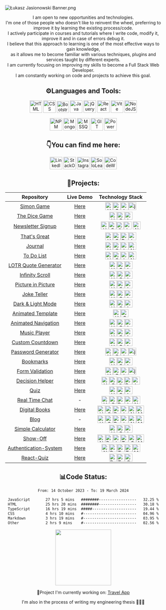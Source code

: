 <img src="https://i.ibb.co/f1NZLfH/banner-Medium.png" alt="Łukasz Jasionowski Banner.png">
<p align="center">I am open to new opportunities and technologies.<br>
I'm one of those people who doesn't like to reinvent the wheel, preferring to improve it by learning the existing process/code.<br>
I actively participate in courses and tutorials where I write code, modify it, improve it and in case of errors debug it.<br>
I believe that this approach to learning is one of the most effective ways to gain knowledge,<br> as it allows me to become familiar with various techniques, plugins and services taught by different experts.<br>
I am currently focusing on improving my skills to become a Full Stack Web Developer.<br>I am constantly working on code and projects to achieve this goal.
</p>
<h2 align="center">⚙️Languages and Tools:</h2>
<p align="center">
    <img src="https://www.svgrepo.com/show/452228/html-5.svg" alt="HTML" title="HTML" height="40px">
    <img src="https://www.svgrepo.com/show/452185/css-3.svg" alt="CSS" title="CSS" height="40px">
    <img src="https://upload.wikimedia.org/wikipedia/commons/b/b2/Bootstrap_logo.svg" alt="Bootstrap" title="Bootstrap"
        height="38px">
    <img src="https://www.svgrepo.com/show/452045/js.svg" alt="Java Script" title="Java Script" height="40px">
    <img src="https://www.svgrepo.com/show/452242/jquery.svg" alt="jQuery" title="jQuery" height="40px">
    <img src="https://www.svgrepo.com/show/452092/react.svg" alt="React" title="React" height="40px">
    <img src="https://www.svgrepo.com/show/374167/vite.svg" alt="Vite" title="Vite" height="40px">
    <img src="https://www.svgrepo.com/show/439238/nodejs.svg" alt="NodeJS" title="NodeJS" height="40px">
</p>
<p align="center">
    <img src="https://www.svgrepo.com/show/452077/npm.svg" alt="NPM" title="NPM" height="40px">
    <img src="https://www.vectorlogo.zone/logos/mongodb/mongodb-icon.svg" alt="MongoDB" title="MongoDB" height="40px">
    <img src="https://www.freeiconspng.com/uploads/sql-server-icon-png-8.png" alt="MSSQL" Title="MSSQL"
        height="40px">
    <img src="https://www.vectorlogo.zone/logos/git-scm/git-scm-icon.svg" alt="GIT" title="GIT" height="40px">
    <img src="https://powerwiki.net/images/4/48/Powerautomate.svg" alt="Power Automate" title="Power Automate"
        height="40px">
</p>
<h2 align="center">👇You can find me here:</h2>
<p align="center">
    <a href="https://www.linkedin.com/in/lukasz-jasionowski/" target="_blank"><img
            src="https://www.svgrepo.com/show/475661/linkedin-color.svg" alt="LinkedIn" title="LinkedIn"
            height="40px"></a>
    <a href="https://stackoverflow.com/users/18272621/%C5%81ukasz-jasionowski" target="_blank"><img
            src="https://upload.wikimedia.org/wikipedia/commons/e/ef/Stack_Overflow_icon.svg" alt="StackOverflow"
            title="Stack Overflow" height="40px"></a>
    <a href="https://www.instagram.com/fitrunner.json/" target="_blank"><img
            src="https://www.svgrepo.com/show/452229/instagram-1.svg" alt="Instagram" title="Instagram"
            height="40px"></a>
    <a href="https://www.sololearn.com/profile/22078199/" target="_blank"><img
            src="https://blob.sololearn.com/avatars/sololearn.png" alt="SoloLearn" title="SoloLearn" height="40px"></a>
    <a href="https://www.codewars.com/users/Lukasz-Jasionowski" target="_blank"><img
            src="https://www.codewars.com/packs/assets/logo.f607a0fb.svg" alt="CodeWars" title="CodeWars"
            height="40px"></a>
</p>
<h2 align="center">📔Projects:</h2>

<div align="center">

| Repository  | Live Demo  | Technology Stack  |
| :---------: | :--------: | :---------------: |
|<a href="https://github.com/Lukasz-Jasionowski/Simon-Game" target="_blank">Simon Game</a>| <a href="https://lukasz-jasionowski.github.io/Simon-Game/" target="_blank">Here</a> | <img src="https://www.svgrepo.com/show/452228/html-5.svg" alt="HTML" title="HTML" height="25px"><img src="https://www.svgrepo.com/show/452185/css-3.svg" alt="CSS" title="CSS" height="25px"><img src="https://www.svgrepo.com/show/452045/js.svg" alt="Java Script" title="Java Script" height="25px"><img src="https://www.svgrepo.com/show/452242/jquery.svg" alt="jQuery" title="jQuery" height="25px"> |
| <a href="https://github.com/Lukasz-Jasionowski/The-Dice-Game" target="_blank">The Dice Game</a> | <a href="https://lukasz-jasionowski.github.io/The-Dice-Game/" target="_blank">Here</a> | <img src="https://www.svgrepo.com/show/452228/html-5.svg" alt="HTML" title="HTML" height="25px"><img src="https://www.svgrepo.com/show/452185/css-3.svg" alt="CSS" title="CSS" height="25px"><img src="https://www.svgrepo.com/show/452045/js.svg" alt="Java Script" title="Java Script" height="25px"> |
| <a href="https://github.com/Lukasz-Jasionowski/Newsletter-Signup" target="_blank">Newsletter Signup</a> | <a href="https://newsletter-signup-spoq.onrender.com/" target="_blank">Here</a> | <img src="https://www.svgrepo.com/show/452228/html-5.svg" alt="HTML" title="HTML" height="25px"><img src="https://www.svgrepo.com/show/452185/css-3.svg" alt="CSS" title="CSS" height="25px"><img src="https://upload.wikimedia.org/wikipedia/commons/b/b2/Bootstrap_logo.svg" alt="Bootstrap" title="Bootstrap" height="24px"><img src="https://www.svgrepo.com/show/452045/js.svg" alt="Java Script" title="Java Script" height="25px">  <img src="https://www.svgrepo.com/show/439238/nodejs.svg" alt="NodeJS" title="NodeJS" height="25px"> |
| <a href="https://github.com/Lukasz-Jasionowski/ThatsGreat" target="_blank">That's Great</a> | <a href="https://l-jasionowski-that-s-great.web.app/" target="_blank">Here</a> | <img src="https://www.svgrepo.com/show/452228/html-5.svg" alt="HTML" title="HTML" height="25px"><img src="https://www.svgrepo.com/show/452185/css-3.svg" alt="CSS" title="CSS" height="25px"><img src="https://www.svgrepo.com/show/452092/react.svg" alt="React" title="React" height="25px"><img src="https://www.svgrepo.com/show/452045/js.svg" alt="Java Script" title="Java Script" height="25px"> |
| <a href="https://github.com/Lukasz-Jasionowski/Journal" target="_blank">Journal</a> | <a href="https://journal-jynj.onrender.com/" target="_blank">Here</a> | <img src="https://www.svgrepo.com/show/452228/html-5.svg" alt="HTML" title="HTML" height="25px"><img src="https://www.svgrepo.com/show/452185/css-3.svg" alt="CSS" title="CSS" height="25px"><img src="https://www.svgrepo.com/show/452045/js.svg" alt="Java Script" title="Java Script" height="25px"><img src="https://www.svgrepo.com/show/439238/nodejs.svg" alt="NodeJS" title="NodeJS" height="25px"> |
|  <a href="https://github.com/Lukasz-Jasionowski/To-Do-List" target="_blank">To Do List</a> | <a href="https://to-do-list-lg4d.onrender.com/" target="_blank">Here</a> | <img src="https://www.svgrepo.com/show/452228/html-5.svg" alt="HTML" title="HTML" height="25px"><img src="https://www.svgrepo.com/show/452185/css-3.svg" alt="CSS" title="CSS" height="25px"><img src="https://www.svgrepo.com/show/452045/js.svg" alt="Java Script" title="Java Script" height="25px"><img src="https://www.svgrepo.com/show/439238/nodejs.svg" alt="NodeJS" title="NodeJS" height="25px"> |
|  <a href="https://github.com/Lukasz-Jasionowski/LOTR-Quote-Generator" target="_blank">LOTR Quote Generator</a> | <a href="https://lukasz-jasionowski.github.io/LOTR-Quote-Generator/" target="_blank">Here</a> | <img src="https://www.svgrepo.com/show/452228/html-5.svg" alt="HTML" title="HTML" height="25px"><img src="https://www.svgrepo.com/show/452185/css-3.svg" alt="CSS" title="CSS" height="25px"><img src="https://www.svgrepo.com/show/452045/js.svg" alt="Java Script" title="Java Script" height="25px"> |
| <a href="https://github.com/Lukasz-Jasionowski/Infinity-Scroll" target="_blank">Infinity Scroll</a> | <a href="https://infinity-scroll.w3spaces.com/" target="_blank">Here</a> | <img src="https://www.svgrepo.com/show/452228/html-5.svg" alt="HTML" title="HTML" height="25px"><img src="https://www.svgrepo.com/show/452185/css-3.svg" alt="CSS" title="CSS" height="25px"><img src="https://www.svgrepo.com/show/452045/js.svg" alt="Java Script" title="Java Script" height="25px"> |
|     <a href="https://github.com/Lukasz-Jasionowski/Picture-in-Picture" target="_blank">Picture in Picture</a> | <a href="https://lukasz-jasionowski.github.io/Picture-in-Picture/" target="_blank">Here</a> | <img src="https://www.svgrepo.com/show/452228/html-5.svg" alt="HTML" title="HTML" height="25px"><img src="https://www.svgrepo.com/show/452185/css-3.svg" alt="CSS" title="CSS" height="25px"><img src="https://www.svgrepo.com/show/452045/js.svg" alt="Java Script" title="Java Script" height="25px"> |
|  <a href="https://github.com/Lukasz-Jasionowski/Joke-Teller" target="_blank">Joke Teller</a> | <a href="https://lukasz-jasionowski.github.io/Joke-Teller/" target="_blank">Here</a> | <img src="https://www.svgrepo.com/show/452228/html-5.svg" alt="HTML" title="HTML" height="25px"><img src="https://www.svgrepo.com/show/452185/css-3.svg" alt="CSS" title="CSS" height="25px"><img src="https://www.svgrepo.com/show/452045/js.svg" alt="Java Script" title="Java Script" height="25px"> |
| <a href="https://github.com/Lukasz-Jasionowski/Light-Dark-Mode" target="_blank">Dark & Light Mode</a> | <a href="https://lukasz-jasionowski.github.io/Light-Dark-Mode/" target="_blank">Here</a> | <img src="https://www.svgrepo.com/show/452228/html-5.svg" alt="HTML" title="HTML" height="25px"><img src="https://www.svgrepo.com/show/452185/css-3.svg" alt="CSS" title="CSS" height="25px"><img src="https://www.svgrepo.com/show/452045/js.svg" alt="Java Script" title="Java Script" height="25px"> |
| <a href="https://github.com/Lukasz-Jasionowski/Animated-Template" target="_blank">Animated Template</a> | <a href="https://lukasz-jasionowski.github.io/Animated-Template/" target="_blank">Here</a> | <img src="https://www.svgrepo.com/show/452228/html-5.svg" alt="HTML" title="HTML" height="25px"><img src="https://www.svgrepo.com/show/452185/css-3.svg" alt="CSS" title="CSS" height="25px"> |
| <a href="https://github.com/Lukasz-Jasionowski/Animated-Navigation" target="_blank">Animated Navigation</a> | <a href="https://lukasz-jasionowski.github.io/Animated-Navigation/" target="_blank">Here</a> | <img src="https://www.svgrepo.com/show/452228/html-5.svg" alt="HTML" title="HTML" height="25px"><img src="https://www.svgrepo.com/show/452185/css-3.svg" alt="CSS" title="CSS" height="25px"><img src="https://www.svgrepo.com/show/452045/js.svg" alt="Java Script" title="Java Script" height="25px"> |
| <a href="https://github.com/Lukasz-Jasionowski/Music-Player" target="_blank">Music Player</a> | <a href="https://lukasz-jasionowski.github.io/Music-Player/" target="_blank">Here</a> | <img src="https://www.svgrepo.com/show/452228/html-5.svg" alt="HTML" title="HTML" height="25px"><img src="https://www.svgrepo.com/show/452185/css-3.svg" alt="CSS" title="CSS" height="25px"><img src="https://www.svgrepo.com/show/452045/js.svg" alt="Java Script" title="Java Script" height="25px"> |
| <a href="https://github.com/Lukasz-Jasionowski/Custom-Countdown" target="_blank">Custom Countdown</a> | <a href="https://lukasz-jasionowski.github.io/Custom-Countdown/" target="_blank">Here</a> | <img src="https://www.svgrepo.com/show/452228/html-5.svg" alt="HTML" title="HTML" height="25px"><img src="https://www.svgrepo.com/show/452185/css-3.svg" alt="CSS" title="CSS" height="25px"><img src="https://www.svgrepo.com/show/452045/js.svg" alt="Java Script" title="Java Script" height="25px"> |
|     <a href="https://github.com/Lukasz-Jasionowski/Password-Generator" target="_blank">Password Generator</a> | <a href="https://lukasz-jasionowski.github.io/Password-Generator/" target="_blank">Here</a> | <img src="https://www.svgrepo.com/show/452228/html-5.svg" alt="HTML" title="HTML" height="25px"><img src="https://www.svgrepo.com/show/452185/css-3.svg" alt="CSS" title="CSS" height="25px"><img src="https://www.svgrepo.com/show/452045/js.svg" alt="Java Script" title="Java Script" height="25px"><img src="https://www.svgrepo.com/show/452242/jquery.svg" alt="jQuery" title="jQuery" height="25px"> |
| <a href="https://github.com/Lukasz-Jasionowski/Bookmarks" target="_blank">Bookmarks</a> | <a href="https://lukasz-jasionowski.github.io/Bookmarks/" target="_blank">Here</a> | <img src="https://www.svgrepo.com/show/452228/html-5.svg" alt="HTML" title="HTML" height="25px"><img src="https://www.svgrepo.com/show/452185/css-3.svg" alt="CSS" title="CSS" height="25px"><img src="https://www.svgrepo.com/show/452045/js.svg" alt="Java Script" title="Java Script" height="25px"> |
| <a href="https://github.com/Lukasz-Jasionowski/Form-Validation" target="_blank">Form Validation</a> | <a href="https://lukasz-jasionowski.github.io/Form-Validation/" target="_blank">Here</a> | <img src="https://www.svgrepo.com/show/452228/html-5.svg" alt="HTML" title="HTML" height="25px"><img src="https://www.svgrepo.com/show/452185/css-3.svg" alt="CSS" title="CSS" height="25px"><img src="https://www.svgrepo.com/show/452045/js.svg" alt="Java Script" title="Java Script" height="25px"><img src="https://www.svgrepo.com/show/452242/jquery.svg" alt="jQuery" title="jQuery" height="25px"> |
| <a href="https://github.com/Lukasz-Jasionowski/Decision-Helper" target="_blank">Decision Helper</a> | <a href="https://lj-decision-helper.web.app/" target="_blank">Here</a> | <img src="https://www.svgrepo.com/show/452228/html-5.svg" alt="HTML" title="HTML" height="25px"><img src="https://www.svgrepo.com/show/452185/css-3.svg" alt="CSS" title="CSS" height="25px"><img src="https://upload.wikimedia.org/wikipedia/commons/b/b2/Bootstrap_logo.svg" alt="Bootstrap" title="Bootstrap" height="24px"><img src="https://www.svgrepo.com/show/452092/react.svg" alt="React" title="React" height="25px"><img src="https://www.svgrepo.com/show/452045/js.svg" alt="Java Script" title="Java Script" height="25px"> |
 <a href="https://github.com/Lukasz-Jasionowski/Quiz" target="_blank">Quiz</a> | <a href="https://lukasz-jasionowski.github.io/Quiz/" target="_blank">Here</a> | <img src="https://www.svgrepo.com/show/452228/html-5.svg" alt="HTML" title="HTML" height="25px"><img src="https://www.svgrepo.com/show/452185/css-3.svg" alt="CSS" title="CSS" height="25px"><img src="https://www.svgrepo.com/show/452045/js.svg" alt="Java Script" title="Java Script" height="25px">|
 <a href="https://github.com/Lukasz-Jasionowski/Real-Time-Chat" target="_blank">Real Time Chat</a> | - | <img src="https://www.svgrepo.com/show/452228/html-5.svg" alt="HTML" title="HTML" height="25px"><img src="https://www.svgrepo.com/show/452185/css-3.svg" alt="CSS" title="CSS" height="25px"><img src="https://www.svgrepo.com/show/452092/react.svg" alt="React" title="React" height="25px"><img src="https://www.svgrepo.com/show/452045/js.svg" alt="Java Script" title="Java Script" height="25px"><img src="https://www.svgrepo.com/show/439238/nodejs.svg" alt="NodeJS" title="NodeJS" height="25px">|
 <a href="https://github.com/Lukasz-Jasionowski/Digital-Books" target="_blank">Digital Books</a> | <a href="https://digital-book.onrender.com/" target="_blank">Here</a> | <img src="https://www.svgrepo.com/show/452228/html-5.svg" alt="HTML" title="HTML" height="25px"><img src="https://www.svgrepo.com/show/452185/css-3.svg" alt="CSS" title="CSS" height="25px"><img src="https://www.svgrepo.com/show/452092/react.svg" alt="React" title="React" height="25px"><img src="https://www.svgrepo.com/show/452045/js.svg" alt="Java Script" title="Java Script" height="25px"><img src="https://www.svgrepo.com/show/439238/nodejs.svg" alt="NodeJS" title="NodeJS" height="25px"><img src="https://www.vectorlogo.zone/logos/mongodb/mongodb-icon.svg" alt="MongoDB" title="MongoDB" height="25px">|
 <a href="https://github.com/Lukasz-Jasionowski/Blog" target="_blank">Blog</a> | - | <img src="https://www.svgrepo.com/show/452228/html-5.svg" alt="HTML" title="HTML" height="25px"><img src="https://www.svgrepo.com/show/452185/css-3.svg" alt="CSS" title="CSS" height="25px"><img src="https://www.svgrepo.com/show/452092/react.svg" alt="React" title="React" height="25px"><img src="https://www.svgrepo.com/show/452045/js.svg" alt="Java Script" title="Java Script" height="25px"><img src="https://www.svgrepo.com/show/439238/nodejs.svg" alt="NodeJS" title="NodeJS" height="25px"><img src="https://www.vectorlogo.zone/logos/mongodb/mongodb-icon.svg" alt="MongoDB" title="MongoDB" height="25px">|
 <a href="https://github.com/Lukasz-Jasionowski/Calculator" target="_blank">Simple Calculator</a> | <a href="https://lukasz-jasionowski.github.io/Calculator/" target="_blank">Here</a> | <img src="https://www.svgrepo.com/show/452228/html-5.svg" alt="HTML" title="HTML" height="25px"><img src="https://www.svgrepo.com/show/452185/css-3.svg" alt="CSS" title="CSS" height="25px"><img src="https://www.svgrepo.com/show/452045/js.svg" alt="Java Script" title="Java Script" height="25px">|
 <a href="https://github.com/Lukasz-Jasionowski/Show-Off" target="_blank">Show-Off</a> | <a href="https://show-off-js.vercel.app/" target="_blank">Here</a> | <img src="https://svgshare.com/i/z4C.svg" alt="Next.js" title="Next.js" height="25px"><img src="https://www.svgrepo.com/show/452092/react.svg" alt="React" title="React" height="25px"><img src="https://www.svgrepo.com/show/452045/js.svg" alt="Java Script" title="Java Script" height="25px"><img src="https://www.svgrepo.com/show/374118/tailwind.svg" alt="Tailwind" title="Tailwind" height="25px"><img src="https://www.svgrepo.com/show/452185/css-3.svg" alt="CSS" title="CSS" height="25px"><img src="https://www.vectorlogo.zone/logos/mongodb/mongodb-icon.svg" alt="MongoDB" title="MongoDB" height="25px">|
 <a href="https://github.com/Lukasz-Jasionowski/Authentication-System" target="_blank">Authentication-System</a> | <a href="https://authentication-system-ten.vercel.app" target="_blank">Here</a> | <img src="https://svgshare.com/i/z4C.svg" alt="Next.js" title="Next.js" height="25px"><img src="https://www.svgrepo.com/show/452092/react.svg" alt="React" title="React" height="25px"><img src="https://www.svgrepo.com/show/439022/typescript.svg" alt="Type Script" title="Type Script" height="25px"><img src="https://www.svgrepo.com/show/374118/tailwind.svg" alt="Tailwind" title="Tailwind" height="25px"><img src="https://www.vectorlogo.zone/logos/mongodb/mongodb-icon.svg" alt="MongoDB" title="MongoDB" height="25px">|
 <a href="https://github.com/Lukasz-Jasionowski/React-Quiz" target="_blank">React-Quiz</a> | <a href="https://quiz-mrgx.onrender.com/" target="_blank">Here</a> | <img src="https://www.svgrepo.com/show/452092/react.svg" alt="React" title="React" height="25px"><img src="https://www.svgrepo.com/show/439022/typescript.svg" alt="Type Script" title="Type Script" height="25px"><img src="https://www.svgrepo.com/show/452185/css-3.svg" alt="CSS" title="CSS" height="25px"> |
</div>

<h2 align="center">📊Code Status:</h2>

<div align="center">
    
<!--START_SECTION:waka-->

```txt
From: 14 October 2023 - To: 19 March 2024

JavaScript       27 hrs 5 mins   ########-----------------   32.25 %
HTML             25 hrs 20 mins  ########-----------------   30.18 %
TypeScript       16 hrs 19 mins  #####--------------------   19.44 %
CSS              4 hrs 10 mins   #------------------------   04.96 %
Markdown         3 hrs 19 mins   #------------------------   03.95 %
Other            2 hrs 9 mins    #------------------------   02.56 %
```

<!--END_SECTION:waka-->

</div>

<p align="center">
       <a align="center" href="http://www.github.com/Lukasz-Jasionowski"><img
            src="https://github-readme-stats.vercel.app/api/top-langs/?username=Lukasz-Jasionowski&theme=react&hide_border=true&include_all_commits=true&count_private=true&layout=compact"
            height="180" /></a>
</p>


<p align="center">🎯Project I'm currently working on: <a href="https://github.com/Lukasz-Jasionowski/Travel-App" target="_blank">Travel App</a></p>
<p align="center">I'm also in the process of writing my engineering thesis 👨🏼‍🎓</p>

